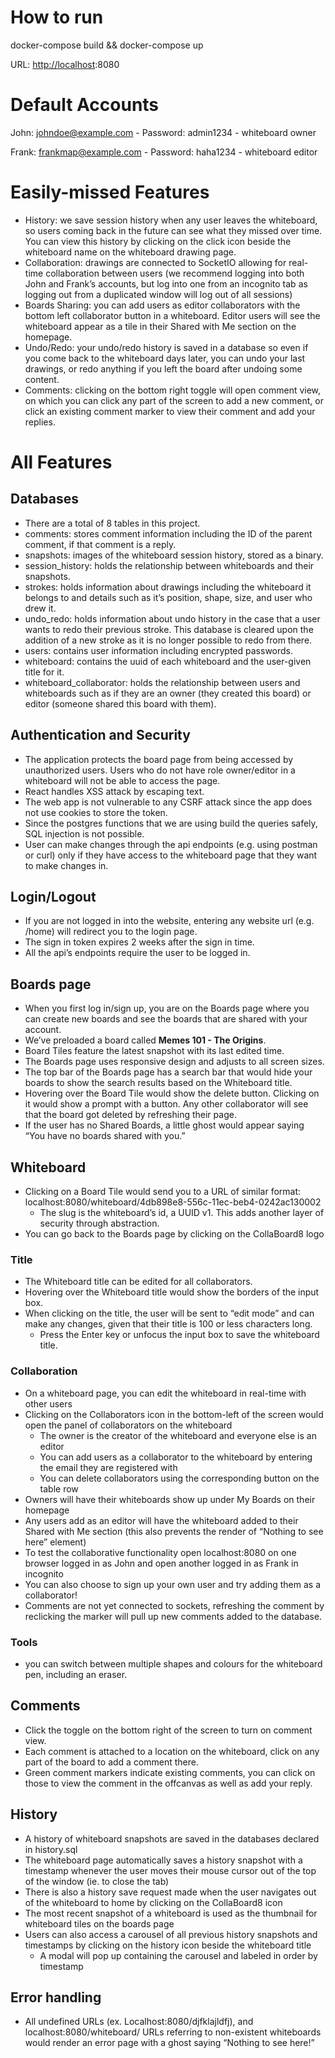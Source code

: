 # How to run

docker-compose build && docker-compose up

URL: [http://localhost](http://localhost):8080

# Default Accounts

John: [johndoe@example.com](mailto:johndoe@example.com) - Password: admin1234 - whiteboard owner

Frank: [frankmap@example.com](mailto:frankmap@example.com) - Password: haha1234 - whiteboard editor

# Easily-missed Features

-   History: we save session history when any user leaves the whiteboard, so users coming back in the future can see what they missed over time. You can view this history by clicking on the click icon beside the whiteboard name on the whiteboard drawing page.
-   Collaboration: drawings are connected to SocketIO allowing for real-time collaboration between users (we recommend logging into both John and Frank’s accounts, but log into one from an incognito tab as logging out from a duplicated window will log out of all sessions)
-   Boards Sharing: you can add users as editor collaborators with the bottom left collaborator button in a whiteboard. Editor users will see the whiteboard appear as a tile in their Shared with Me section on the homepage.
-   Undo/Redo: your undo/redo history is saved in a database so even if you come back to the whiteboard days later, you can undo your last drawings, or redo anything if you left the board after undoing some content.
-   Comments: clicking on the bottom right toggle will open comment view, on which you can click any part of the screen to add a new comment, or click an existing comment marker to view their comment and add your replies.

# All Features

## Databases

-   There are a total of 8 tables in this project.
-   comments: stores comment information including the ID of the parent comment, if that comment is a reply.
-   snapshots: images of the whiteboard session history, stored as a binary.
-   session_history: holds the relationship between whiteboards and their snapshots.
-   strokes: holds information about drawings including the whiteboard it belongs to and details such as it’s position, shape, size, and user who drew it.
-   undo_redo: holds information about undo history in the case that a user wants to redo their previous stroke. This database is cleared upon the addition of a new stroke as it is no longer possible to redo from there.
-   users: contains user information including encrypted passwords.
-   whiteboard: contains the uuid of each whiteboard and the user-given title for it.
-   whiteboard_collaborator: holds the relationship between users and whiteboards such as if they are an owner (they created this board) or editor (someone shared this board with them).

## Authentication and Security

-   The application protects the board page from being accessed by unauthorized users. Users who do not have role owner/editor in a whiteboard will not be able to access the page.
-   React handles XSS attack by escaping text.
-   The web app is not vulnerable to any CSRF attack since the app does not use cookies to store the token.
-   Since the postgres functions that we are using build the queries safely, SQL injection is not possible.
-   User can make changes through the api endpoints (e.g. using postman or curl) only if they have access to the whiteboard page that they want to make changes in.

## Login/Logout

-   If you are not logged in into the website, entering any website url (e.g. /home) will redirect you to the login page.
-   The sign in token expires 2 weeks after the sign in time.
-   All the api’s endpoints require the user to be logged in.

## Boards page

-   When you first log in/sign up, you are on the Boards page where you can create new boards and see the boards that are shared with your account.
-   We’ve preloaded a board called **Memes 101 - The Origins**.
-   Board Tiles feature the latest snapshot with its last edited time.
-   The Boards page uses responsive design and adjusts to all screen sizes.
-   The top bar of the Boards page has a search bar that would hide your boards to show the search results based on the Whiteboard title.
-   Hovering over the Board Tile would show the delete button. Clicking on it would show a prompt with a button. Any other collaborator will see that the board got deleted by refreshing their page.
-   If the user has no Shared Boards, a little ghost would appear saying “You have no boards shared with you.”

## Whiteboard

-   Clicking on a Board Tile would send you to a URL of similar format: localhost:8080/whiteboard/4db898e8-556c-11ec-beb4-0242ac130002
    -   The slug is the whiteboard’s id, a UUID v1. This adds another layer of security through abstraction.
-   You can go back to the Boards page by clicking on the CollaBoard8 logo

### Title

-   The Whiteboard title can be edited for all collaborators.
-   Hovering over the Whiteboard title would show the borders of the input box.
-   When clicking on the title, the user will be sent to “edit mode” and can make any changes, given that their title is 100 or less characters long.
    -   Press the Enter key or unfocus the input box to save the whiteboard title.

### Collaboration

-   On a whiteboard page, you can edit the whiteboard in real-time with other users
-   Clicking on the Collaborators icon in the bottom-left of the screen would open the panel of collaborators on the whiteboard
    -   The owner is the creator of the whiteboard and everyone else is an editor
    -   You can add users as a collaborator to the whiteboard by entering the email they are registered with
    -   You can delete collaborators using the corresponding button on the table row
-   Owners will have their whiteboards show up under My Boards on their homepage
-   Any users add as an editor will have the whiteboard added to their Shared with Me section (this also prevents the render of “Nothing to see here” element)
-   To test the collaborative functionality open localhost:8080 on one browser logged in as John and open another logged in as Frank in incognito
-   You can also choose to sign up your own user and try adding them as a collaborator!
-   Comments are not yet connected to sockets, refreshing the comment by reclicking the marker will pull up new comments added to the database.

### Tools

-   you can switch between multiple shapes and colours for the whiteboard pen, including an eraser.

## Comments

-   Click the toggle on the bottom right of the screen to turn on comment view.
-   Each comment is attached to a location on the whiteboard, click on any part of the board to add a comment there.
-   Green comment markers indicate existing comments, you can click on those to view the comment in the offcanvas as well as add your reply.

## History

-   A history of whiteboard snapshots are saved in the databases declared in history.sql
-   The whiteboard page automatically saves a history snapshot with a timestamp whenever the user moves their mouse cursor out of the top of the window (ie. to close the tab)
-   There is also a history save request made when the user navigates out of the whiteboard to home by clicking on the CollaBoard8 icon
-   The most recent snapshot of a whiteboard is used as the thumbnail for whiteboard tiles on the boards page
-   Users can also access a carousel of all previous history snapshots and timestamps by clicking on the history icon beside the whiteboard title
    -   A modal will pop up containing the carousel and labeled in order by timestamp

## Error handling

-   All undefined URLs (ex. Localhost:8080/djfklajldfj), and localhost:8080/whiteboard/ URLs referring to non-existent whiteboards would render an error page with a ghost saying “Nothing to see here!”
